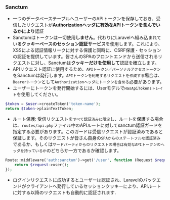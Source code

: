 ### Sanctum
- 一つのデータベーステーブルへユーザーのAPIトークンを保存しておき、受信したリクエストが**Authorizationヘッダに有効なAPIトークンを含んでいるかにより**認証
- Sanctumはトークンは一切使用**しません**。代わりにLaravelへ組み込まれてい**るクッキーベースのセッション認証サービス**を使用します。これにより、XSSによる認証情報リークに対する保護と同時に、CSRF保護・セッションの認証を提供しています。皆さんのSPAのフロントエンドから送信されるリクエストに対し、Sanctumは**クッキーだけを使用して**認証を確立します。
- APIリクエスト認証に使用するため、`APIトークン／パーソナルアクセストークン`をSanctumは発行します。`APIトークンを利用するリクエストを作成する`場合は、`Bearerトークン`として`Authorizationヘッダにトークンを含める`必要があります。
- ユーザーにトークンを発行開始するには、Userモデルで`HasApiTokensトレイト`を使用してください。
```php
$token = $user->createToken('token-name');
return $token->plainTextToken;
```
- ルート保護: 受信リクエストを`すべて認証済みに限定`し、ルートを保護する場合は、`routes/api.php`ファイル中のAPIルートに対してsanctum認証ガードを指定する必要があります。このガードは受信リクエストが認証済みであると保証します。そのリクエストが皆さん自身の`SPAからのステートフルな認証済み`であるか、もしくは`サードパーティからのリクエストの場合は有効なAPIトークンのヘッダを持っているか`のどちらか一方であるか確認します。
```php
Route::middleware('auth:sanctum')->get('/user', function (Request $request) {
    return $request->user();
});
```
- ログインリクエストに成功するとユーザーは認証され、Laravelのバックエンドがクライアントへ発行しているセッションクッキーにより、APIルートに対する以降のリクエストも自動的に認証されます.

